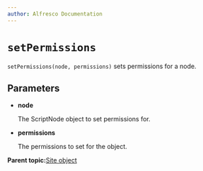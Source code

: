 ```yaml
---
author: Alfresco Documentation
---
```


# `setPermissions`

`setPermissions(node, permissions)` sets permissions for a node.

## Parameters

-   **node**

    The ScriptNode object to set permissions for.

-   **permissions**

    The permissions to set for the object.


**Parent topic:**[Site object](../references/API-JS-Site.md)

